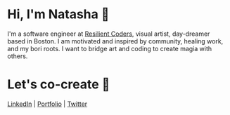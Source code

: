 # Hi, I'm Natasha 🌱

<!-- <img src="https://github.com/natashatorres/natashatorres/blob/main/githubanner.png?raw=true" alt="banner that reads Natasha Torres, Software Engineer | Visual Artist"> -->

I'm a software engineer at <a href="http://www.resilientcoders.org">Resilient Coders</a>, visual artist, day-dreamer based in Boston. I am motivated and inspired by community, healing work, and my bori roots. I want to bridge art and coding to create magia with others.

# Let's co-create 🔮
<a href="http://wwww.linkedin.com/in/natasha-torres">LinkedIn</a> | <a href="https://natashatorres.netlify.app">Portfolio</a> | <a href="https://www.twitter.com/torrestash">Twitter</a>



<!---
natashatorres/natashatorres is a ✨ special ✨ repository because its `README.md` (this file) appears on your GitHub profile.
You can click the Preview link to take a look at your changes.
--->
